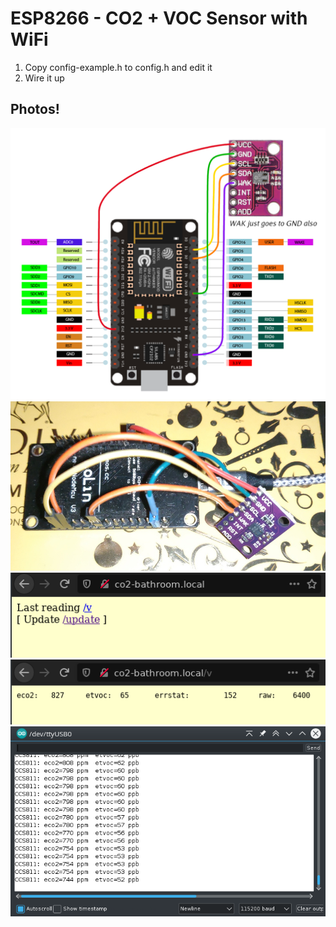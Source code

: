 # ESP8266 - CO2 + VOC Sensor with WiFi

1. Copy config-example.h to config.h and edit it
2. Wire it up

## Photos!

![Dusty photo](res/schematic.png)
![Hookup Diagram](res/hookup-real.jpg)
![Web hit](res/ss-http.png)
![Web hit /v value page](res/ss-http-v.png)
![Serial output /v value page](res/ss-serial.png)
